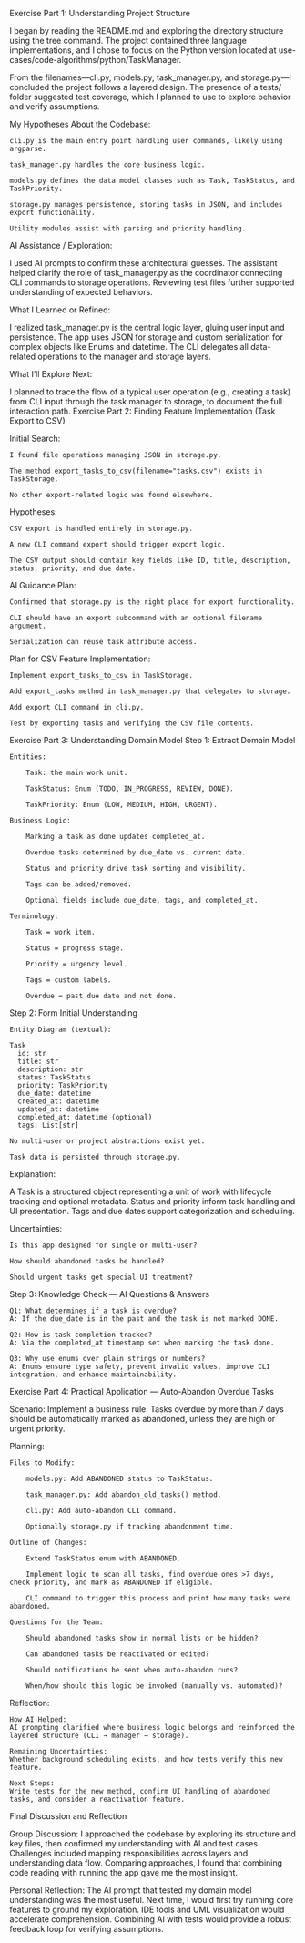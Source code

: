 Exercise Part 1: Understanding Project Structure

I began by reading the README.md and exploring the directory structure using the tree command. The project contained three language implementations, and I chose to focus on the Python version located at use-cases/code-algorithms/python/TaskManager.

From the filenames—cli.py, models.py, task_manager.py, and storage.py—I concluded the project follows a layered design. The presence of a tests/ folder suggested test coverage, which I planned to use to explore behavior and verify assumptions.

My Hypotheses About the Codebase:

    cli.py is the main entry point handling user commands, likely using argparse.

    task_manager.py handles the core business logic.

    models.py defines the data model classes such as Task, TaskStatus, and TaskPriority.

    storage.py manages persistence, storing tasks in JSON, and includes export functionality.

    Utility modules assist with parsing and priority handling.

AI Assistance / Exploration:

I used AI prompts to confirm these architectural guesses. The assistant helped clarify the role of task_manager.py as the coordinator connecting CLI commands to storage operations. Reviewing test files further supported understanding of expected behaviors.

What I Learned or Refined:

I realized task_manager.py is the central logic layer, gluing user input and persistence. The app uses JSON for storage and custom serialization for complex objects like Enums and datetime. The CLI delegates all data-related operations to the manager and storage layers.

What I’ll Explore Next:

I planned to trace the flow of a typical user operation (e.g., creating a task) from CLI input through the task manager to storage, to document the full interaction path.
Exercise Part 2: Finding Feature Implementation (Task Export to CSV)

Initial Search:

    I found file operations managing JSON in storage.py.

    The method export_tasks_to_csv(filename="tasks.csv") exists in TaskStorage.

    No other export-related logic was found elsewhere.

Hypotheses:

    CSV export is handled entirely in storage.py.

    A new CLI command export should trigger export logic.

    The CSV output should contain key fields like ID, title, description, status, priority, and due date.

AI Guidance Plan:

    Confirmed that storage.py is the right place for export functionality.

    CLI should have an export subcommand with an optional filename argument.

    Serialization can reuse task attribute access.

Plan for CSV Feature Implementation:

    Implement export_tasks_to_csv in TaskStorage.

    Add export_tasks method in task_manager.py that delegates to storage.

    Add export CLI command in cli.py.

    Test by exporting tasks and verifying the CSV file contents.

Exercise Part 3: Understanding Domain Model
Step 1: Extract Domain Model

    Entities:

        Task: the main work unit.

        TaskStatus: Enum (TODO, IN_PROGRESS, REVIEW, DONE).

        TaskPriority: Enum (LOW, MEDIUM, HIGH, URGENT).

    Business Logic:

        Marking a task as done updates completed_at.

        Overdue tasks determined by due_date vs. current date.

        Status and priority drive task sorting and visibility.

        Tags can be added/removed.

        Optional fields include due_date, tags, and completed_at.

    Terminology:

        Task = work item.

        Status = progress stage.

        Priority = urgency level.

        Tags = custom labels.

        Overdue = past due date and not done.

Step 2: Form Initial Understanding

    Entity Diagram (textual):

    Task
      id: str
      title: str
      description: str
      status: TaskStatus
      priority: TaskPriority
      due_date: datetime
      created_at: datetime
      updated_at: datetime
      completed_at: datetime (optional)
      tags: List[str]

    No multi-user or project abstractions exist yet.

    Task data is persisted through storage.py.

Explanation:

A Task is a structured object representing a unit of work with lifecycle tracking and optional metadata. Status and priority inform task handling and UI presentation. Tags and due dates support categorization and scheduling.

Uncertainties:

    Is this app designed for single or multi-user?

    How should abandoned tasks be handled?

    Should urgent tasks get special UI treatment?

Step 3: Knowledge Check — AI Questions & Answers

    Q1: What determines if a task is overdue?
    A: If the due_date is in the past and the task is not marked DONE.

    Q2: How is task completion tracked?
    A: Via the completed_at timestamp set when marking the task done.

    Q3: Why use enums over plain strings or numbers?
    A: Enums ensure type safety, prevent invalid values, improve CLI integration, and enhance maintainability.

Exercise Part 4: Practical Application — Auto-Abandon Overdue Tasks

Scenario:
Implement a business rule:
Tasks overdue by more than 7 days should be automatically marked as abandoned, unless they are high or urgent priority.

Planning:

    Files to Modify:

        models.py: Add ABANDONED status to TaskStatus.

        task_manager.py: Add abandon_old_tasks() method.

        cli.py: Add auto-abandon CLI command.

        Optionally storage.py if tracking abandonment time.

    Outline of Changes:

        Extend TaskStatus enum with ABANDONED.

        Implement logic to scan all tasks, find overdue ones >7 days, check priority, and mark as ABANDONED if eligible.

        CLI command to trigger this process and print how many tasks were abandoned.

    Questions for the Team:

        Should abandoned tasks show in normal lists or be hidden?

        Can abandoned tasks be reactivated or edited?

        Should notifications be sent when auto-abandon runs?

        When/how should this logic be invoked (manually vs. automated)?

Reflection:

    How AI Helped:
    AI prompting clarified where business logic belongs and reinforced the layered structure (CLI → manager → storage).

    Remaining Uncertainties:
    Whether background scheduling exists, and how tests verify this new feature.

    Next Steps:
    Write tests for the new method, confirm UI handling of abandoned tasks, and consider a reactivation feature.

Final Discussion and Reflection

Group Discussion:
I approached the codebase by exploring its structure and key files, then confirmed my understanding with AI and test cases. Challenges included mapping responsibilities across layers and understanding data flow. Comparing approaches, I found that combining code reading with running the app gave me the most insight.

Personal Reflection:
The AI prompt that tested my domain model understanding was the most useful. Next time, I would first try running core features to ground my exploration. IDE tools and UML visualization would accelerate comprehension. Combining AI with tests would provide a robust feedback loop for verifying assumptions.